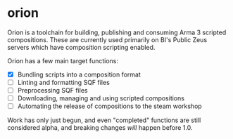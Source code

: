 # orion

Orion is a toolchain for building, publishing and consuming Arma 3 scripted compositions. These are currently used primarily on BI's Public Zeus servers which have composition scripting enabled.

Orion has a few main target functions:

- [x] Bundling scripts into a composition format
- [ ] Linting and formatting SQF files
- [ ] Preprocessing SQF files
- [ ] Downloading, managing and using scripted compositions
- [ ] Automating the release of compositions to the steam workshop

Work has only just begun, and even "completed" functions are still considered alpha, and breaking changes _will_ happen before 1.0.
